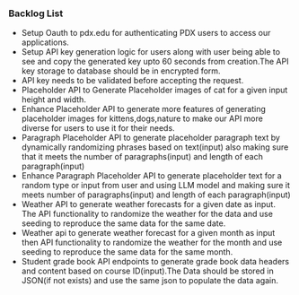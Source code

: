### Backlog List

- Setup Oauth to pdx.edu for authenticating PDX users to access our applications.
- Setup API key generation logic for users along with user being able to see and copy the generated key upto 60 seconds from creation.The API key storage to database should be in encrypted form.
- API key needs to be validated before accepting the request.
- Placeholder API to Generate Placeholder images of cat for a given input height and width.
- Enhance Placeholder API to generate more features of generating placeholder images for kittens,dogs,nature to make our API more diverse for users to use it for their needs.
- Paragraph Placeholder API to generate placeholder paragraph text by dynamically randomizing phrases based on text(input) also making sure that it meets the number of paragraphs(input) and length of each paragraph(input)
- Enhance Paragraph Placeholder API to generate placeholder text for a random type or input from user and using LLM model and making sure it meets number of paragraphs(input) and length of each paragraph(input)
- Weather API to generate weather forecasts for a given date as input. The API functionality to randomize the weather for the data and use seeding to reproduce the same data for the same date.
- Weather api to generate  weather forecast for a given month as input then API functionality to randomize the weather for the month and use seeding to reproduce the same data for the same month.
- Student grade book API endpoints to generate grade book data headers and content based on course ID(input).The Data should be stored in JSON(if not exists) and use the same json to populate the data again.


